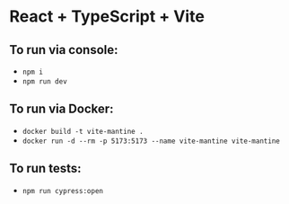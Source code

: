 # React + TypeScript + Vite

## To run via console:
  - `npm i`
  - `npm run dev`

## To run via Docker:
 - `docker build -t vite-mantine .  `
 - `docker run -d --rm -p 5173:5173 --name vite-mantine vite-mantine`

 ## To run tests:
- `npm run cypress:open `